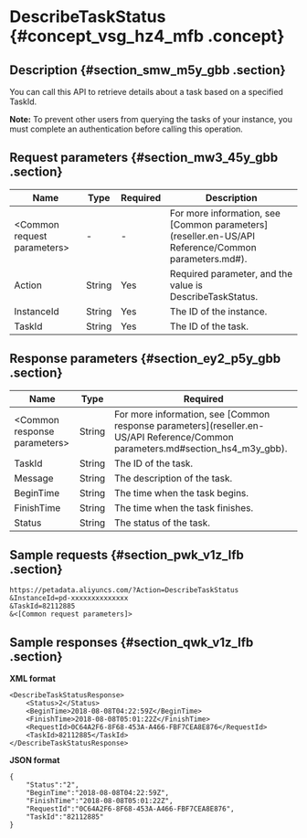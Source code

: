 # DescribeTaskStatus {#concept_vsg_hz4_mfb .concept}

## Description {#section_smw_m5y_gbb .section}

You can call this API to retrieve details about a task based on a specified TaskId.

**Note:** To prevent other users from querying the tasks of your instance, you must complete an authentication before calling this operation.

## Request parameters {#section_mw3_45y_gbb .section}

|Name|Type|Required|Description|
|----|----|--------|-----------|
|<Common request parameters\>|-|-|For more information, see [Common parameters](reseller.en-US/API Reference/Common parameters.md#).|
|Action|String|Yes|Required parameter, and the value is DescribeTaskStatus.|
|InstanceId|String|Yes|The ID of the instance.|
|TaskId|String|Yes|The ID of the task.|

## Response parameters {#section_ey2_p5y_gbb .section}

|Name|Type|Required|
|----|----|--------|
|<Common response parameters\>|String|For more information, see [Common response parameters](reseller.en-US/API Reference/Common parameters.md#section_hs4_m3y_gbb).|
|TaskId|String|The ID of the task.|
|Message|String|The description of the task.|
|BeginTime|String|The time when the task begins.|
|FinishTime|String|The time when the task finishes.|
|Status |String|The status of the task.|

## Sample requests {#section_pwk_v1z_lfb .section}

```
https://petadata.aliyuncs.com/?Action=DescribeTaskStatus
&InstanceId=pd-xxxxxxxxxxxxxx
&TaskId=82112885
&<[Common request parameters]>
```

## Sample responses {#section_qwk_v1z_lfb .section}

**XML format**

```
<DescribeTaskStatusResponse>  
	<Status>2</Status>
	<BeginTime>2018-08-08T04:22:59Z</BeginTime>
	<FinishTime>2018-08-08T05:01:22Z</FinishTime>
	<RequestId>0C64A2F6-8F68-453A-A466-FBF7CEA8E876</RequestId>
	<TaskId>82112885</TaskId>
</DescribeTaskStatusResponse>
```

**JSON format**

```
{
    "Status":"2",
    "BeginTime":"2018-08-08T04:22:59Z",
    "FinishTime":"2018-08-08T05:01:22Z",
    "RequestId":"0C64A2F6-8F68-453A-A466-FBF7CEA8E876",
    "TaskId":"82112885"
}
```

